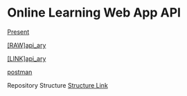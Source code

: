 # Online Learning Web App API 

[Present](.\doc\OnLin_learning.pdf)

[[RAW]api_ary](.\other\jakkaphatapiary.apib)

[[LINK]api_ary](https://app.apiary.io/jakkaphatapiary/editor)

[postman](.\other\Project_mobile.postman_collection.json)


Repository Structure
[Structure Link](repo-structure.md)